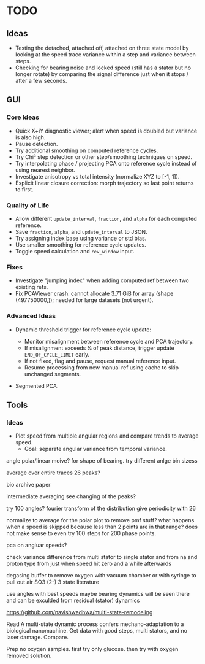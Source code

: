 # TODO

## Ideas
- Testing the detached, attached off, attached on three state model by looking at the speed trace variance within a step and variance between steps.
- Checking for bearing noise and locked speed (still has a stator but no longer rotate) by comparing the signal difference just when it stops / after a few seconds.

## GUI

### Core Ideas
- Quick X+iY diagnostic viewer; alert when speed is doubled but variance is also high.
- Pause detection.
- Try additional smoothing on computed reference cycles.
- Try Chi² step detection or other step/smoothing techniques on speed.
- Try interpolating phase / projecting PCA onto reference cycle instead of using nearest neighbor.
- Investigate anisotropy vs total intensity (normalize XYZ to [-1, 1]).
- Explicit linear closure correction: morph trajectory so last point returns to first.

### Quality of Life
- Allow different `update_interval`, `fraction`, and `alpha` for each computed reference.
- Save `fraction`, `alpha`, and `update_interval` to JSON.
- Try assigning index base using variance or std bias.
- Use smaller smoothing for reference cycle updates.
- Toggle speed calculation and `rev_window` input.

### Fixes
- Investigate "jumping index" when adding computed ref between two existing refs.
- Fix PCAViewer crash: cannot allocate 3.71 GiB for array (shape (497750000,)); needed for large datasets (not urgent).

### Advanced Ideas
- Dynamic threshold trigger for reference cycle update:
  - Monitor misalignment between reference cycle and PCA trajectory.
  - If misalignment exceeds ¼ of peak distance, trigger update `END_OF_CYCLE_LIMIT` early.
  - If not fixed, flag and pause, request manual reference input.
  - Resume processing from new manual ref using cache to skip unchanged segments.

- Segmented PCA.

## Tools

### Ideas
- Plot speed from multiple angular regions and compare trends to average speed.
  - Goal: separate angular variance from temporal variance.


angle polar/linear moive? for shape of bearing.
try different anlge bin sizess

average over entire traces 26 peaks?

bio archive paper

intermediate averaging see changing of the peaks?

try 100 angles? 
fourier transform of the distribution give periodicity with 26

normalize to average for the polar plot to remove pmf stuff?
what happens when a speed is skipped because less than 2 points are in that range?
does not make sense to even try 100 steps for 200 phase points. 

pca on angluar speeds?


check variance difference from multi stator to single stator
and from na and proton type
from just when speed hit zero and a while afterwards


degasing buffer to remove oxygen with vacuum chamber
or with syringe to pull out air
SO3 (2-)
3 state literature

use angles with best speeds maybe bearing dynamics will be seen there and can be exculded from residual (stator) dynamics


https://github.com/navishwadhwa/multi-state-remodeling


Read A multi-state dynamic process confers mechano-adaptation to a biological nanomachine.
Get data with good steps, multi stators, and no laser damage.
Compare.

Prep no oxygen samples.
first try only glucose.
then try with oxygen removed solution.